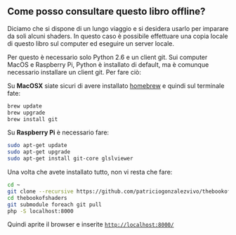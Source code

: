 ## Come posso consultare questo libro offline?

Diciamo che si dispone di un lungo viaggio e si desidera usarlo per imparare da soli alcuni shaders. In questo caso è possibile effettuare una copia locale di questo libro sul computer ed eseguire un server locale.

Per questo è necessario solo Python 2.6 e un client git. Sui computer MacOS e Raspberry Pi, Python è installato di default, ma è comunque necessario installare un client git. Per fare ciò:

Su **MacOSX** siate sicuri di avere installato [homebrew](http://brew.sh/) e quindi sul terminale fate:

```bash
brew update
brew upgrade
brew install git 
```

Su **Raspberry Pi** è necessario fare:

```bash
sudo apt-get update
sudo apt-get upgrade
sudo apt-get install git-core glslviewer
```

Una volta che avete installato tutto, non vi resta che fare:

```bash
cd ~
git clone --recursive https://github.com/patriciogonzalezvivo/thebookofshaders.git
cd thebookofshaders
git submodule foreach git pull
php -S localhost:8000
```

Quindi aprite il browser e inserite [```http://localhost:8000/```](http://localhost:8000/)